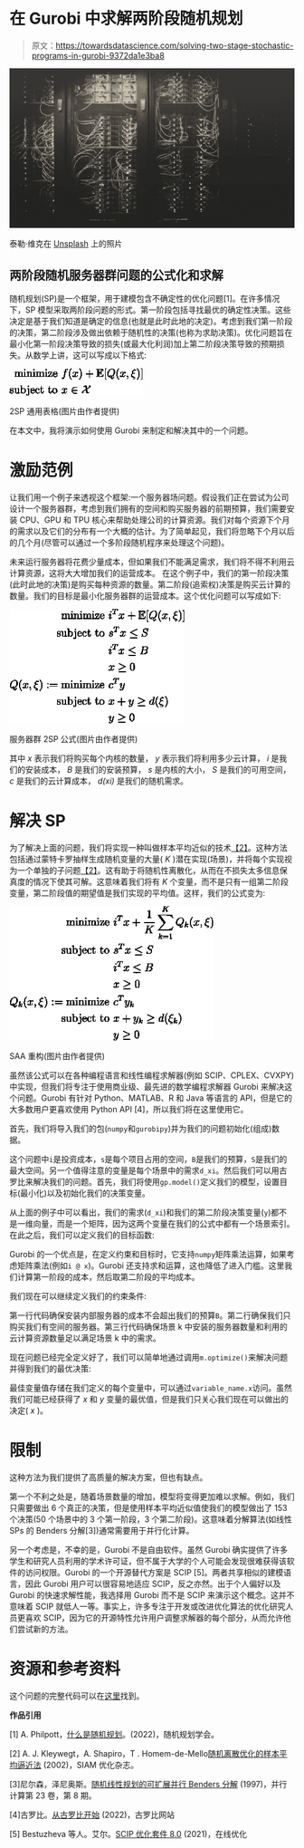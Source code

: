 # 在 Gurobi 中求解两阶段随机规划

> 原文：<https://towardsdatascience.com/solving-two-stage-stochastic-programs-in-gurobi-9372da1e3ba8>

![](img/11fae1a710df015dfbd296162b60b75f.png)

泰勒·维克在 [Unsplash](https://unsplash.com/s/photos/servers?utm_source=unsplash&utm_medium=referral&utm_content=creditCopyText) 上的照片

## 两阶段随机服务器群问题的公式化和求解

随机规划(SP)是一个框架，用于建模包含不确定性的优化问题[1]。在许多情况下，SP 模型采取两阶段问题的形式。第一阶段包括寻找最优的确定性决策。这些决定是基于我们知道是确定的信息(也就是此时此地的决定)。考虑到我们第一阶段的决策，第二阶段涉及做出依赖于随机性的决策(也称为求助决策)。优化问题旨在最小化第一阶段决策导致的损失(或最大化利润)加上第二阶段决策导致的预期损失。从数学上讲，这可以写成以下格式:

![](img/849e5f14541fca42d80aa9948899bc85.png)

2SP 通用表格(图片由作者提供)

在本文中，我将演示如何使用 Gurobi 来制定和解决其中的一个问题。

# 激励范例

让我们用一个例子来透视这个框架:一个服务器场问题。假设我们正在尝试为公司设计一个服务器群，考虑到我们拥有的空间和购买服务器的前期预算，我们需要安装 CPU、GPU 和 TPU 核心来帮助处理公司的计算资源。我们对每个资源下个月的需求以及它们的分布有一个大概的估计。为了简单起见，我们将忽略下个月以后的几个月(尽管可以通过一个多阶段随机程序来处理这个问题)。

未来运行服务器将花费少量成本，但如果我们不能满足需求，我们将不得不利用云计算资源，这将大大增加我们的运营成本。
在这个例子中，我们的第一阶段决策(此时此地的决策)是购买每种资源的数量。第二阶段(追索权)决策是购买云计算的数量。我们的目标是最小化服务器群的运营成本。这个优化问题可以写成如下:

![](img/d3c3e5c675538ea2ecc7937c3757fba6.png)

服务器群 2SP 公式(图片由作者提供)

其中 *x* 表示我们将购买每个内核的数量， *y* 表示我们将利用多少云计算， *i* 是我们的安装成本， *B* 是我们的安装预算， *s* 是内核的大小， *S* 是我们的可用空间， *c* 是我们的云计算成本， *d(xi)* 是我们的随机需求。

# 解决 SP

为了解决上面的问题，我们将实现一种叫做样本平均近似的技术[【2】](https://doi.org/10.1137/S1052623499363220)。这种方法包括通过蒙特卡罗抽样生成随机变量的大量( *K* )潜在实现(场景)，并将每个实现视为一个单独的子问题[【2】](https://doi.org/10.1137/S1052623499363220)。这有助于将随机性离散化，从而在不损失太多信息保真度的情况下使其可解。这意味着我们将有 *K* 个变量，而不是只有一组第二阶段变量，第二阶段值的期望值是我们实现的平均值。这样，我们的公式变为:

![](img/77c72506e08d249aa883c04b0eafcde5.png)

SAA 重构(图片由作者提供)

虽然该公式可以在各种编程语言和线性编程求解器(例如 SCIP、CPLEX、CVXPY)中实现，但我们将专注于使用商业级、最先进的数学编程求解器 Gurobi 来解决这个问题。Gurobi 有针对 Python、MATLAB、R 和 Java 等语言的 API，但是它的大多数用户更喜欢使用 Python API [4]，所以我们将在这里使用它。

首先，我们将导入我们的包(`numpy`和`gurobipy`)并为我们的问题初始化(组成)数据。

这个问题中`i`是投资成本，`s`是每个项目占用的空间，`B`是我们的预算，`S`是我们的最大空间。另一个值得注意的变量是每个场景中的需求`d_xi`。然后我们可以用古罗比来解决我们的问题。首先，我们将使用`gp.model()`定义我们的模型，设置目标(最小化)以及初始化我们的决策变量。

从上面的例子中可以看出，我们的需求(`d_xi`)和我们的第二阶段决策变量(`y`)都不是一维向量，而是一个矩阵，因为这两个变量在我们的公式中都有一个场景索引。在此之后，我们可以定义我们的目标函数:

Gurobi 的一个优点是，在定义约束和目标时，它支持`numpy`矩阵乘法运算，如果考虑矩阵乘法(例如`i @ x`)。Gurobi 还支持求和运算，这也降低了进入门槛。这里我们计算第一阶段的成本，然后取第二阶段的平均成本。

我们现在可以继续定义我们的约束条件:

第一行代码确保安装内部服务器的成本不会超出我们的预算`B`。第二行确保我们只购买我们有空间的服务器。第三行代码确保场景 k 中安装的服务器数量和利用的云计算资源数量足以满足场景 k 中的需求。

现在问题已经完全定义好了，我们可以简单地通过调用`m.optimize()`来解决问题并得到我们的最优决策:

最佳变量值存储在我们定义的每个变量中，可以通过`variable_name.x`访问。虽然我们可能已经获得了 *x* 和 *y* 变量的最优值，但是我们只关心我们现在可以做出的决定( *x* )。

# 限制

这种方法为我们提供了高质量的解决方案，但也有缺点。

第一个不利之处是，随着场景数量的增加，模型将变得更加难以求解。例如，我们只需要做出 6 个真正的决策，但是使用样本平均近似值使我们的模型做出了 153 个决策(50 个场景中的 3 个第一阶段，3 个第二阶段)。这意味着分解算法(如线性 SPs 的 Benders 分解[3])通常需要用于并行化计算。

另一个考虑是，不幸的是，Gurobi 不是自由软件。虽然 Gurobi 确实提供了许多学生和研究人员利用的学术许可证，但不属于大学的个人可能会发现很难获得该软件的访问权限。Gurobi 的一个开源替代方案是 SCIP [5]。两者共享相似的建模语言，因此 Gurobi 用户可以很容易地适应 SCIP，反之亦然。出于个人偏好以及 Gurobi 的快速求解性能，我选择用 Gurobi 而不是 SCIP 来演示这个概念。这并不意味着 SCIP 就低人一等。事实上，许多专注于开发或改进优化算法的优化研究人员更喜欢 SCIP，因为它的开源特性允许用户调整求解器的每个部分，从而允许他们尝试新的方法。

# 资源和参考资料

这个问题的完整代码可以在[这里](https://gist.github.com/upadhyan/0473135e849d167a574c7f9bac5e1426)找到。

**作品引用**

[1] A. Philpott，[什么是随机规划](https://stoprog.org/what-stochastic-programming?qt-inroduction_quicktab_block=1#qt-inroduction_quicktab_block)。(2022)，随机规划学会。

[2] A. J. Kleywegt，A. Shapiro，T . Homem-de-Mello[随机离散优化的样本平均逼近法](https://doi.org/10.1137/S1052623499363220) (2002)，SIAM 优化杂志。

[3]尼尔森，泽尼奥斯。[随机线性规划的可扩展并行 Benders 分解](https://doi.org/10.1016/S0167-8191(97)00044-6) (1997)，并行计算第 23 卷，第 8 期。

[4]古罗比。[从古罗比开始](https://www.gurobi.com/resources/starting-with-gurobi/) (2022)，古罗比网站

[5] Bestuzheva 等人。艾尔。[SCIP 优化套件 8.0](https://www.scipopt.org/index.php#welcome) (2021)，在线优化